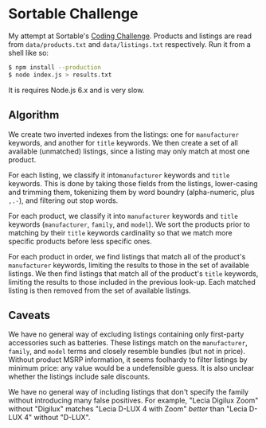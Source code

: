 # Sortable Challenge

My attempt at Sortable's [Coding Challenge](https://sortable.com/challenge/).
Products and listings are read from `data/products.txt` and `data/listings.txt`
respectively. Run it from a shell like so:

```sh
$ npm install --production
$ node index.js > results.txt
```

It is requires Node.js 6.x and is very slow.

## Algorithm

We create two inverted indexes from the listings: one for `manufacturer`
keywords, and another for `title` keywords. We then create a set of all
available (unmatched) listings, since a listing may only match at most one
product.

For each listing, we classify it into`manufacturer` keywords and `title`
keywords. This is done by taking those fields from the listings, lower-casing
and trimming them, tokenizing them by word boundry (alpha-numeric, plus `,.-`),
and filtering out stop words.

For each product, we classify it into `manufacturer` keywords and `title`
keywords (`manufacturer`, `family`, and `model`). We sort the products prior to
matching by their `title` keywords cardinality so that we match more specific
products before less specific ones.

For each product in order, we find listings that match all of the product's
`manufacturer` keywords, limiting the results to those in the set of available
listings. We then find listings that match all of the product's `title`
keywords, limiting the results to those included in the previous look-up. Each
matched listing is then removed from the set of available listings.

## Caveats

We have no general way of excluding listings containing only first-party
accessories such as batteries. These listings match on the `manufacturer`,
`family`, and `model` terms and closely resemble bundles (but not in price).
Without product MSRP information, it seems foolhardy to filter listings by
minimum price: any value would be a undefensible guess. It is also unclear
whether the listings include sale discounts.

We have no general way of including listings that don't specify the family
without introducing many false positives. For example, "Lecia Digilux Zoom"
without "Digilux" matches "Lecia D-LUX 4 with Zoom" _better_ than "Lecia D-LUX
4" without "D-LUX".
